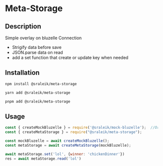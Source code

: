 # Meta-Storage

## Description

Simple overlay on bluzelle Connection

- Strigify data before save
- JSON.parse data on read
- add a set function that create or update key when needed

## Installation

```bash
npm install @sraleik/meta-storage
```

```bash
yarn add @sraleik/meta-storage
```

```bash
pnpm add @sraleik/meta-storage
```

## Usage 

```javascript
const { createMockBluzelle } = require('@sraleik/mock-bluzelle');  //Or any kind of bluzelle connection
const { createMetaStorage } = require("@sraleik/meta-storage");

const mockBluzelle = await createMockBluzelle();
const metaStorage = await createMetaStorage(mockBluzelle);

await metaStorage.set('lol', {winner: 'chickenDinner'})
res = await metaStorage.read('lol')
```
